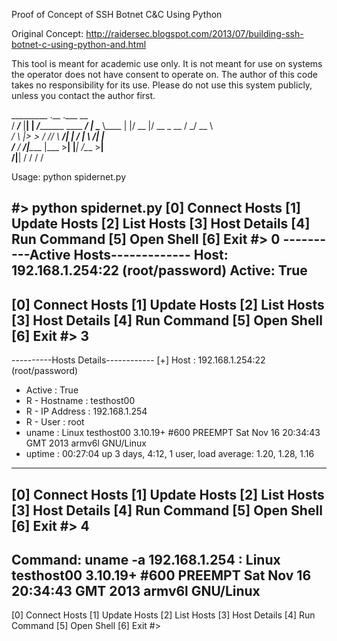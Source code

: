 Proof of Concept of SSH Botnet C&C Using Python 

Original Concept:
http://raidersec.blogspot.com/2013/07/building-ssh-botnet-c-using-python-and.html

This tool is meant for academic use only.  It is not meant for use on systems the operator does not have consent to operate on.  The author of this code takes no responsibility for its use.  Please do not use this system publicly, unless you contact the author first.

  _________      .__    .___                          __   
 /   _____/_____ |__| __| _/___________  ____   _____/  |_ 
 \_____  \\____ \|  |/ __ |/ __ \_  __ \/    \_/ __ \   __\
 /        \  |_> >  / /_/ \  ___/|  | \/   |  \  ___/|  |  
/_______  /   __/|__\____ |\___  >__|  |___|  /\___  >__|  
        \/|__|           \/    \/           \/     \/      
        
        
Usage: python spidernet.py

#> python spidernet.py 
[0] Connect Hosts
[1] Update Hosts
[2] List Hosts
[3] Host Details
[4] Run Command
[5] Open Shell
[6] Exit
#> 0
----------Active Hosts-------------
Host: 192.168.1.254:22 (root/password)
Active: True
-----------------------------------
[0] Connect Hosts
[1] Update Hosts
[2] List Hosts
[3] Host Details
[4] Run Command
[5] Open Shell
[6] Exit
#> 3
-----------------------------------
----------Hosts Details------------
[+] Host           : 192.168.1.254:22 (root/password)
 - Active          : True
 - R - Hostname    : testhost00
 - R - IP Address  : 192.168.1.254
 - R - User        : root
 - uname           : Linux testhost00 3.10.19+ #600 PREEMPT Sat Nov 16 20:34:43 GMT 2013 armv6l GNU/Linux
 - uptime          : 00:27:04 up 3 days,  4:12,  1 user,  load average: 1.20, 1.28, 1.16
-----------------------------------
[0] Connect Hosts
[1] Update Hosts
[2] List Hosts
[3] Host Details
[4] Run Command
[5] Open Shell
[6] Exit
#> 4
-----------------------------------
Command: uname -a
192.168.1.254 : Linux testhost00 3.10.19+ #600 PREEMPT Sat Nov 16 20:34:43 GMT 2013 armv6l GNU/Linux
-----------------------------------
[0] Connect Hosts
[1] Update Hosts
[2] List Hosts
[3] Host Details
[4] Run Command
[5] Open Shell
[6] Exit
#> 
